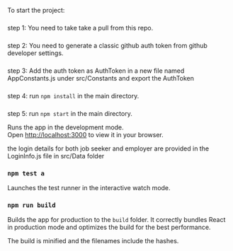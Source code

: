 To start the project:
###
step 1: You need to take take a pull from this repo.
###
step 2: You need to generate a classic github auth token from github developer settings.
###
step 3: Add the auth token as AuthToken in a new file named AppConstants.js under src/Constants and export the AuthToken
###
step 4: run `npm install` in the main directory.
###
step 5: run `npm start` in the main directory.

Runs the app in the development mode.\
Open [http://localhost:3000](http://localhost:3000) to view it in your browser.

the login details for both job seeker and employer are provided in the LoginInfo.js file in src/Data folder

### `npm test a`

Launches the test runner in the interactive watch mode.


### `npm run build`

Builds the app for production to the `build` folder.
It correctly bundles React in production mode and optimizes the build for the best performance.

The build is minified and the filenames include the hashes.
